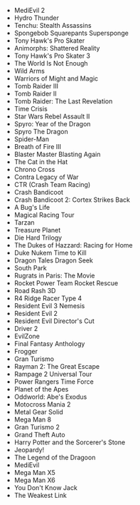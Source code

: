 - MediEvil 2
- Hydro Thunder
- Tenchu: Stealth Assassins
- Spongebob Squarepants Supersponge
- Tony Hawk's Pro Skater
- Animorphs: Shattered Reality
- Tony Hawk's Pro Skater 3
- The World Is Not Enough
- Wild Arms
- Warriors of Might and Magic
- Tomb Raider III
- Tomb Raider II
- Tomb Raider: The Last Revelation
- Time Crisis
- Star Wars Rebel Assault II
- Spyro: Year of the Dragon
- Spyro The Dragon
- Spider-Man
- Breath of Fire III
- Blaster Master Blasting Again
- The Cat in the Hat
- Chrono Cross
- Contra Legacy of War
- CTR (Crash Team Racing)
- Crash Bandicoot
- Crash Bandicoot 2: Cortex Strikes Back
- A Bug's Life
- Magical Racing Tour
- Tarzan
- Treasure Planet
- Die Hard Trilogy
- The Dukes of Hazzard: Racing for Home
- Duke Nukem Time to Kill
- Dragon Tales Dragon Seek
- South Park
- Rugrats in Paris: The Movie
- Rocket Power Team Rocket Rescue
- Road Rash 3D
- R4 Ridge Racer Type 4
- Resident Evil 3 Nemesis
- Resident Evil 2
- Resident Evil Director's Cut
- Driver 2
- EvilZone
- Final Fantasy Anthology
- Frogger
- Gran Turismo
- Rayman 2: The Great Escape
- Rampage 2 Universal Tour
- Power Rangers Time Force
- Planet of the Apes
- Oddworld: Abe's Exodus
- Motocross Mania 2
- Metal Gear Solid
- Mega Man 8
- Gran Turismo 2
- Grand Theft Auto
- Harry Potter and the Sorcerer's Stone
- Jeopardy!
- The Legend of the Dragoon
- MediEvil
- Mega Man X5
- Mega Man X6
- You Don't Know Jack
- The Weakest Link
